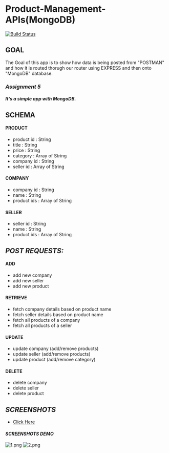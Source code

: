 # Product-Management-APIs(MongoDB)
[![Build Status](https://travis-ci.org/joemccann/dillinger.svg?branch=master)](https://github.com/mr-sudheeshkumar/Product-Management-APIs-EXPRESS-/blob/main/assignment5/app.js)

## **GOAL**
The Goal of this app is to show how data is being posted from "POSTMAN" and how it is routed thorugh our router using EXPRESS and then onto "MongoDB" database.

### ***Assignment 5***
##### *It's a simple app with MongoDB.*

## SCHEMA

#### PRODUCT
- product id : String
- title : String
- price : String
- category : Array of String
- company id : String
- seller id : Array of String


#### COMPANY
- company id : String
- name : String
- product ids : Array of String


#### SELLER 
- seller id : String
- name : String
- product ids : Array of String


## *POST REQUESTS:*


#### ADD 
- add new company
- add new seller
- add new product


#### RETRIEVE 
- fetch company details based on product name
- fetch seller details based on product name
- fetch all products of a company
- fetch all products of a seller


#### UPDATE 
- update company (add/remove products)
- update seller (add/remove products)
- update product (add/remove category)


#### DELETE 
- delete company
- delete seller
- delete product

## ***SCREENSHOTS***
- [Click Here](https://github.com/mr-sudheeshkumar/Product-Management-APIs-EXPRESS-/tree/main/assignment5/Postman)

#### ***SCREENSHOTS DEMO***
![1.png](https://github.com/mr-sudheeshkumar/Product-Management-APIs-EXPRESS-/blob/main/assignment5/Postman/1.png)
![2.png](https://github.com/mr-sudheeshkumar/Product-Management-APIs-EXPRESS-/blob/main/assignment5/Postman/8.png)
